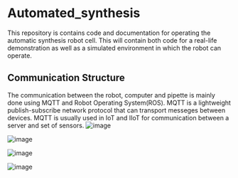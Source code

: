 # Automated_synthesis
This repository is contains code and documentation for operating the automatic synthesis robot cell. This will contain both code for a real-life demonstration as well as a simulated environment in which the robot can operate.

## Communication Structure

The communication between the robot, computer and pipette is mainly done using MQTT and Robot Operating System(ROS). MQTT is a lightweight publish-subscribe network protocol that can transport messeges between devices. MQTT is usually used in IoT and IIoT for communication between a server and set of sensors. 
![image](https://user-images.githubusercontent.com/11269762/146416383-d93de111-cdac-4694-a24d-26503c61c69f.png)



![image](https://user-images.githubusercontent.com/11269762/146416085-e33f57ec-5cbd-4a2d-b873-cc21748fbfc8.png)


![image](https://user-images.githubusercontent.com/11269762/146416910-898239d5-24cd-459c-b911-7d79153b5bc9.png)


![image](https://user-images.githubusercontent.com/11269762/146416038-44828104-0290-422c-b48c-804bb8728a21.png)
